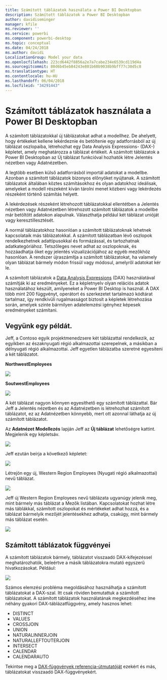 ```yaml
---
title: Számított táblázatok használata a Power BI Desktopban
description: Számított táblázatok a Power BI Desktopban
author: davidiseminger
manager: kfile
ms.reviewer: ''
ms.service: powerbi
ms.component: powerbi-desktop
ms.topic: conceptual
ms.date: 04/24/2018
ms.author: davidi
LocalizationGroup: Model your data
ms.openlocfilehash: 223cd6442f8856a2e7a7cabe234e6539cd119d4a
ms.sourcegitcommit: 80d6b45eb84243e801b60b9038b9bff77c30d5c8
ms.translationtype: HT
ms.contentlocale: hu-HU
ms.lasthandoff: 06/04/2018
ms.locfileid: "34291443"
---
```

# <a name="using-calculated-tables-in-power-bi-desktop"></a>Számított táblázatok használata a Power BI Desktopban
A számított táblázatokkal új táblázatokat adhat a modellhez. De ahelyett, hogy értékeket kellene lekérdeznie és betöltenie egy adatforrásból az új táblázat oszlopaiba, létrehozhat egy Data Analysis Expressions- (DAX-) képletet, amely meghatározza a táblázat értékeit. A számított táblázatok a Power BI Desktopban az Új táblázat funkcióval hozhatók létre Jelentés nézetben vagy Adatnézetben.

A legtöbb esetben külső adatforrásból importál adatokat a modellbe. Azonban a számított táblázatok bizonyos előnyöket nyújtanak. A számított táblázatok általában köztes számításokhoz és olyan adatokhoz ideálisak, amelyeket a modell részeként kíván tárolni menet közbeni vagy lekérdezés részeként történő számítás helyett.

A lekérdezések részeként létrehozott táblázatokkal ellentétben a Jelentés nézetben vagy Adatnézetben létrehozott számított táblázatok a modellbe már betöltött adatokon alapulnak. Választhatja például két táblázat unióját vagy keresztillesztését.

A normál táblázatokhoz hasonlóan a számított táblázatoknak lehetnek kapcsolataik más táblázatokkal. A számított táblázatban lévő oszlopok rendelkezhetnek adattípusokkal és formázással, és tartozhatnak adatkategóriához. Tetszőleges nevet adhat az oszlopoknak, és hozzáadhatja őket egy jelentés vizualizációjához az egyéb mezőkhöz hasonlóan. A rendszer újraszámítja a számított táblázatokat, ha valamely olyan táblázat bármely módon frissül vagy módosul, amelyről adatokat kér le.

A számított táblázatok a [Data Analysis Expressions](https://msdn.microsoft.com/library/gg413422.aspx) (DAX) használatával számítják ki az eredményeket. Ez a képletnyelv olyan relációs adatok használatához készült, amilyeneket a Power BI Desktop is használ. A DAX több mint 200 függvényt, operátort és szerkezetet tartalmazó kódtárat tartalmaz, így rendkívüli rugalmasságot biztosít a képletek létrehozása során, amelyek szinte bármilyen adatelemzési igényhez képesek eredményeket számítani.

## <a name="lets-look-at-an-example"></a>Vegyünk egy példát.
Jeff, a Contoso egyik projektmenedzsere két táblázattal rendelkezik, az egyikben az északnyugati régió alkalmazottai szerepelnek, a másikban a délnyugati régió alkalmazottai. Jeff egyetlen táblázatba szeretné egyesíteni a két táblázatot.

**NorthwestEmployees**

 ![](media/desktop-calculated-tables/calctables_nwempl.png)

**SoutwestEmployees**

 ![](media/desktop-calculated-tables/calctables_swempl.png)

A két táblázat nagyon könnyen egyesíthető egy számított táblázattal. Bár Jeff a Jelentés nézetben és az Adatnézetben is létrehozhat számított táblázatot, ez az Adatnézetben könnyebb, mert ott azonnal láthatja az új számított táblázatot.

Az **Adatnézet** **Modellezés** lapján Jeff az **Új táblázat** lehetőségre kattint. Megjelenik egy képletsáv.

 ![](media/desktop-calculated-tables/calctables_formulabarempty.png)

Jeff ezután beírja a következő képletet:

 ![](media/desktop-calculated-tables/calctables_formulabarformula.png)

Létrejön egy új, Western Region Employees (Nyugati régió alkalmazottai) nevű táblázat.

 ![](media/desktop-calculated-tables/calctables_westregionempl.png)

Jeff új Western Region Employees nevű táblázata ugyanúgy jelenik meg, mint bármely más táblázat a Mezők listában. Kapcsolatokat hozhat létre más táblákkal, számított oszlopokat és mértékeket adhat hozzá, és a táblázat bármelyik mezőjét jelentésekhez adhatja, csakúgy, mint bármely más táblázat esetén.

 ![](media/desktop-calculated-tables/calctables_fieldlist.png)

## <a name="functions-for-calculated-tables"></a>Számított táblázatok függvényei
A számított táblázatok bármely, táblázatot visszaadó DAX-kifejezéssel meghatározhatók, beleértve a másik táblázatokra mutató egyszerű hivatkozásokat. Például:

 ![](media/desktop-calculated-tables/calctables_formulabarsimpleformula.png)

Számos elemzési probléma megoldásához használhatja a számított táblázatokat a DAX-szal. Itt csak röviden bemutattuk a számított táblázatokat. A számított táblázatok használatának megkezdéséhez íme néhány gyakori DAX-táblázatfüggvény, amely hasznos lehet:

* DISTINCT
* VALUES
* CROSSJOIN
* UNION
* NATURALINNERJOIN
* NATURALLEFTOUTERJOIN
* INTERSECT
* CALENDAR
* CALENDARAUTO

Tekintse meg a [DAX-függvények referencia-útmutatóját](https://msdn.microsoft.com/ee634396.aspx) ezekért és más, táblázatokat visszaadó DAX-függvényekért.

